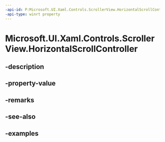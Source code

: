 ```yaml
---
-api-id: P:Microsoft.UI.Xaml.Controls.ScrollerView.HorizontalScrollController
-api-type: winrt property
---
```


<!-- Property syntax.
public IScrollController HorizontalScrollController { get; }
-->

# Microsoft.UI.Xaml.Controls.ScrollerView.HorizontalScrollController

## -description

## -property-value

## -remarks

## -see-also

## -examples

